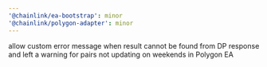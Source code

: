 ```yaml
---
'@chainlink/ea-bootstrap': minor
'@chainlink/polygon-adapter': minor
---
```


allow custom error message when result cannot be found from DP response and left a warning for pairs not updating on weekends in Polygon EA
